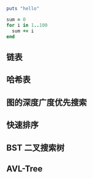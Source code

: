 
# 

```ruby
puts "hello"
```




```ruby
sum = 0
for i in 1..100
  sum += i
end
```



## 链表





## 哈希表





## 图的深度广度优先搜索



## 快速排序




## BST 二叉搜索树








## AVL-Tree

